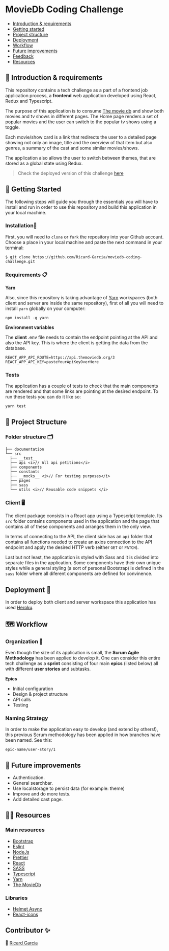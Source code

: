 # MovieDb Coding Challenge

- [Introduction & requirements](#introcution-&-requirements)
- [Getting started](#getting-started)
- [Project structure](#project-structure)
- [Deployment](#deployment)
- [Workflow](#workflow)
- [Future improvements](#future-improvements)
- [Feedback](#feedback)
- [Resources](#resources)

## 🧭 Introduction & requirements

This repository contains a tech challenge as a part of a frontend job application process, a **frontend** web application developed using React, Redux and Typescript.

The purpose of this application is to consume [The movie db](https://www.themoviedb.org/) and show both movies and tv shows in different pages. The Home page renders a set of popular movies and the user can switch to the popular tv shows using a toggle.

Each movie/show card is a link that redirects the user to a detailed page showing not only an image, title and the overview of that item but also genres, a summary of the cast and some similar movies/shows.

The application also allows the user to switch between themes, that are stored as a global state using Redux.

> Check the deployed version of this challenge [here](https://moviedb-coding-challenge.herokuapp.com/)

## 🚀 Getting Started

The following steps will guide you through the essentials you will have to install and run in order to use this repository and build this application in your local machine.

### Installation🔧

First, you will need to `clone` or `fork` the repository into your Github account. Choose a place in your local machine and paste the next command in your terminal:

```
$ git clone https://github.com/Ricard-Garcia/moviedb-coding-challenge.git
```

### Requirements 📋

**Yarn**

Also, since this repository is taking advantage of [Yarn](https://yarnpkg.com/) workspaces (both client and server are inside the same repository), first of all you will need to install `yarn` globally on your computer:

```
npm install -g yarn
```

**Environment variables**

The **client** .env file needs to contain the endpoint pointing at the API and also the API key. This is where the client is getting the data from the database.

```
REACT_APP_API_ROUTE=https://api.themoviedb.org/3
REACT_APP_API_KEY=pasteYourApiKeyOverHere
```

### Tests

The application has a couple of tests to check that the main components are rendered and that some links are pointing at the desired endpoint. To run these tests you can do it like so:

```
yarn test
```

## 🦴 Project Structure

### Folder structure 🗂

```
├── documentation
└── src
  ├── __test__
  ├── api <i>// All api petitions</i>
  ├── components
  ├── constants
  ├── __mocks__ <i>// For testing purposes</i>
  ├── pages
  ├── sass
  └── utils <i>// Reusable code snippets </i>

```

### Client 🖥

The client package consists in a React app using a Typescript template. Its `src` folder contains components used in the application and the page that contains all of these components and arranges them in the only view.

In terms of connecting to the API, the client side has an `api` folder that contains all functions needed to create an axios connection to the API endpoint and apply the desired HTTP verb (either `GET` or `PATCH`).

Last but not least, the application is styled with Sass and it is divided into separate files in the application. Some components have their own unique styles while a general styling (a sort of personal Bootstrap) is defined in the `sass` folder where all diferent components are defined for convinence.

## Deployment 🛫

In order to deploy both client and server workspace this application has used [Heroku](www.heroku.com).

## 🗺 Workflow

### Organization 📆

Even though the size of its application is small, the **Scrum Agile Methodology** has been applied to develop it. One can consider this entire tech challenge as a **sprint** consisting of four main **epics** (listed below) all with different **user stories** and subtasks.

**Epics**

- Initial configuration
- Design & project structure
- API calls
- Testing

### Naming Strategy

In order to make the application easy to develop (and extend by others!), this previous Scrum methodology has been applied in how branches have been named. See this:

```
epic-name/user-story/1
```

## 🤝 Future improvements

- Authentication.
- General searchbar.
- Use localstorage to persist data (for example: theme)
- Improve and do more tests.
- Add detailed cast page.

## 🕵️‍♂️ Resources

### Main resources

- [Bootstrap](https://getbootstrap.com/)
- [Eslint](https://eslint.org/)
- [NodeJs](https://nodejs.org/)
- [Prettier](https://prettier.io/)
- [React](https://es.reactjs.org/)
- [SASS](https://sass-lang.com/)
- [Typescript](https://www.typescriptlang.org/)
- [Yarn](https://yarnpkg.com/)
- [The MovieDb](https://developers.themoviedb.org/3/movies/get-similar-movies)

### Libraries

- [Helmet Async](https://github.com/staylor/react-helmet-async)
- [React-icons](https://react-icons.github.io/react-icons/)

## Contributor ✨

👤 [Ricard Garcia](https://github.com/Ricard-Garcia)
